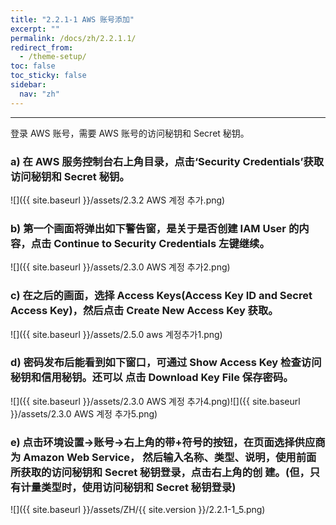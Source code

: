 ```yaml
---
title: "2.2.1-1 AWS 账号添加"
excerpt: ""
permalink: /docs/zh/2.2.1.1/
redirect_from:
  - /theme-setup/
toc: false
toc_sticky: false
sidebar:
  nav: "zh"
---
```


---
登录 AWS 账号，需要 AWS 账号的访问秘钥和 Secret 秘钥。

### a\) 在 AWS 服务控制台右上角目录，点击‘Security Credentials’获取访问秘钥和 Secret 秘钥。
![]({{ site.baseurl }}/assets/2.3.2 AWS 계정 추가.png)

### b\) 第一个画面将弹出如下警告窗，是关于是否创建 IAM User 的内容，点击 Continue to Security Credentials 左键继续。
![]({{ site.baseurl }}/assets/2.3.0 AWS 계정 추가2.png)

### c\) 在之后的画面，选择 Access Keys(Access Key ID and Secret Access Key)，然后点击 Create New Access Key 获取。
![]({{ site.baseurl }}/assets/2.5.0 aws 계정추가1.png)

### d\) 密码发布后能看到如下窗口，可通过 Show Access Key 检查访问秘钥和信用秘钥。还可以 点击 Download Key File 保存密码。
![]({{ site.baseurl }}/assets/2.3.0 AWS 계정 추가4.png)![]({{ site.baseurl }}/assets/2.3.0 AWS 계정 추가5.png)

### e\) 点击环境设置→账号→右上角的带+符号的按钮，在页面选择供应商为 Amazon Web Service， 然后输入名称、类型、说明，使用前面所获取的访问秘钥和 Secret 秘钥登录，点击右上角的创 建。(但，只有计量类型时，使用访问秘钥和 Secret 秘钥登录)

![]({{ site.baseurl }}/assets/ZH/{{ site.version }}/2.2.1-1_5.png)
